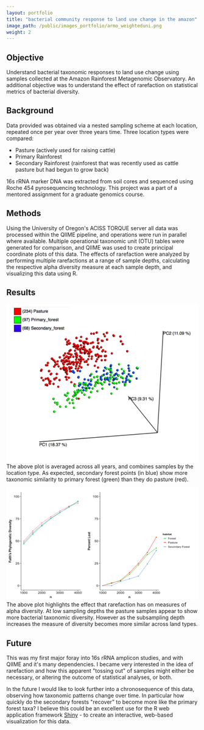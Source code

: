 ```yaml
---
layout: portfolio
title: "bacterial community response to land use change in the amazon"
image_path: /public/images_portfolio/armo_weighteduni.png
weight: 2
---
```

## Objective

Understand bacterial taxonomic responses to land use change using samples collected
at the Amazon Rainforest Metagenomic Observatory. An additional objective was to
understand the effect of rarefaction on statistical metrics of bacterial diversity.

## Background

Data provided was obtained via a nested sampling scheme at each location, repeated
once per year over three years time. Three location types were compared:

+ Pasture (actively used for raising cattle)
+ Primary Rainforest
+ Secondary Rainforest (rainforest that was recently used as cattle pasture but had begun to grow back) 

16s rRNA marker DNA was extracted from soil cores and sequenced
using Roche 454 pyrosequencing technology. This project was a part of a mentored assignment for
a graduate genomics course.

## Methods

Using the University of Oregon's ACISS TORQUE server all data was processed within the
QIIME pipeline, and operations were run in parallel where available. Multiple operational taxonomic
unit (OTU) tables were generated for comparison, and QIIME was used to create principal
coordinate plots of this data. The effects of rarefaction were
analyzed by performing multiple rarefactions at a range of sample depths, calculating
the respective alpha diversity measure at each sample depth, and visualizing this
data using R.

## Results

![](/public/images_portfolio/armo_weighteduni.png "Weighted Unifrac PCoA: by land type")
The above plot is averaged across all years, and combines samples by the location type. As expected,
secondary forest points (in blue) show more taxonomic similarity to primary forest (green) than they do
pasture (red).

 ![](/public/images_portfolio/rarefaction.png "Effects of Rarefaction on Alpha Diversity")
 The above plot highlights the effect that rarefaction has on measures of alpha diversity. At low sampling
 depths the pasture samples appear to show more bacterial taxonomic diversity. However as the subsampling
 depth increases the measure of diversity becomes more similar across land types.

## Future

This was my first major foray into 16s rRNA amplicon studies, and with QIIME and it's many dependencies.
I became very interested in the idea of rarefaction and how this apparent "tossing out" of
samples might either be necessary, or altering the outcome of statistical analyses, or both.

In the future I would like to look further into a chronosequence of this data, observing how
taxonomic patterns change over time. In particular how quickly do the secondary forests "recover"
to become more like the primary forest taxa? I believe this could be an excellent use for the R web application framework [Shiny](http://shiny.rstudio.com/) - to create an interactive, web-based visualization for this data.
